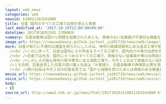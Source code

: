 ```yaml
---
layout: web_news
categories: web
newsid: k10011183241000
title: 日産 国内のすべての工場で出荷を停止と発表
last_modified_at: '2017-10-19T22:00:00+09:00'
datetime: 2017年10月19日 22時00分
summary: 日産自動車は国から問題を指摘されたあとも、資格のない従業員が不適切な検査を続けていた工場は１か所だけでなく、神奈川県横須賀市にある追浜工場など、合わせて４か所に上ることを発表しました。これを受けて、国内に６か所あるすべての工場で、国内向けの車の出荷を停止することを決めました。
image_url: https://newswebeasy.github.io/test_ja201710/news/web/image/2017/10/19/K10011183241_1710191938_1710191940_01_03.jpg
more: 日産が新たに不適切な検査を明らかにしたのは、神奈川県横須賀市にある追浜工場や栃木県にある栃木工場など３か所で、国から一連の問題が指摘されてからも、車の出荷前の検査を資格のない従業員が行っていた工場は合わせて４か所になりました。<br
  /><br />これに伴って、日産は国内に６か所あるすべての工場で、国内向けの車の出荷を停止することを決めるとともに、不適切な検査を行って出荷したおよそ３万４０００台について新たにリコールの届け出を検討するとしています。出荷の再開の見通しについて、日産は２週間程度かけて全体の検査工程を見直したうえで、国土交通省から改めて承認を得る必要があるとして、具体的なめどは明らかにしませんでした。<br
  /><br />日産では先月、国内に６つあるすべての工場で、資格のない従業員が車の出荷前の検査を行っていたことがわかり、今月６日におよそ１１６万台のリコールを届け出ました。<br
  /><br />しかしその後も神奈川県平塚市にある湘南工場で、今月１１日まで資格のない従業員による不適切な検査が続いていたことが明らかになっています。<br /><br
  />１９日夜、記者会見した日産の西川廣人社長は「お客様と、日産自動車の再発防止策を信頼していただいた皆様に大変申し訳ないことをしてしまった。深くおわびします」と述べて謝罪しました。また、みずからの責任については「再発防止を徹底すること、生産を正常に戻すこと、お客様の信頼を戻して業務を正常化することが一義的な責任だ」と述べました。<br
  /><br />西川社長は今月２日の記者会見では「国から指摘を受けたあとは資格のある検査員が行う体制に１００％なっている」と説明していましたが、国内の主力の工場で不適切な検査が続いていた形で日産の安全管理体制の甘さが改めて厳しく問われそうです。
movie_url: https://newswebeasy.github.io/test_ja201710/news/web/movie/2017/10/19/k10011183241_201710191938_201710191938.mp4
voice_url: https://newswebeasy.github.io/test_ja201710/news/web/voice/2017/10/19/k10011183241_201710191938_201710191938.mp3
body:
- {}
source_url: http://www3.nhk.or.jp/news/html/20171019/k10011183241000.html
...
```

